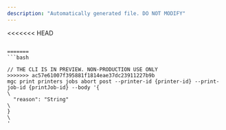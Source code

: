 ```yaml
---
description: "Automatically generated file. DO NOT MODIFY"
---
```


<<<<<<< HEAD
```cli

=======
```bash

// THE CLI IS IN PREVIEW. NON-PRODUCTION USE ONLY
>>>>>>> ac57e61007f395881f1814eae37dc23911227b9b
mgc print printers jobs abort post --printer-id {printer-id} --print-job-id {printJob-id} --body '{\
  "reason": "String"\
}\
'

```